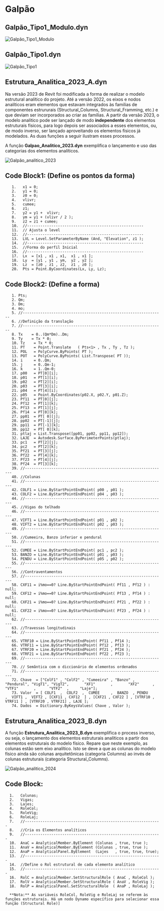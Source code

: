 # Galpão

## Galpão_Tipo1_Modulo.dyn

![Galpão_Tipo1_Modulo](https://github.com/JLMenegotto/AulasBIM/assets/9437020/acbfe248-8fab-4c12-a7f0-f08c25185cbe)

## Galpão_Tipo1.dyn

![Galpão_Tipo1](https://github.com/JLMenegotto/AulasBIM/assets/9437020/f3c9def8-91ff-434a-a64a-5a3d4ffd6a14)

## Estrutura_Analitica_2023_A.dyn

Na versão 2023 de Revit foi modificada a forma de realizar o modelo estrutural analítico do projeto. Até a versão 2022, os eixos e nodos analíticos eram elementos que estavam integrados às familias  de componentes estrururais (Structural_Columns, Structural_Framming, etc.) e que deviam ser incorporados ao criar as famílias. A partir da versão 2023, o modelo analítico pode ser lançado de modo **independente** dos elementos estruturais físicos, para logo depois ser associados a esses elementos, ou, de modo inverso, ser lançado aproveitando os elementos físicos já modelados. As duas funções a seguir ilustram esses processos.  

A função **Galpao_Analitico_2023.dyn** exemplifica o lançamento e uso das categorias dos elementos analíticos.

![Galpão_analitico_2023](https://github.com/JLMenegotto/AulasBIM/assets/9437020/f479b408-6cd8-4a7d-89e5-2ae98294d5d1)  

## Code Block1:  (Define os pontos da forma)
       1.   x1 = 0;
       2.   y1 = 0;
       3.   z0 = 0;
       4.   vlivr;
       5.   cumee;
       6.   z1;
       7.   y2 = y1 +  vlivr;
       8.   ym = y1 + (vlivr / 2 );
       9.   z2 = z1 + cumee;
       10.  //-----------------------------------------------------
       11.  // Ajusta o level
       12.  //-----------------------------------------------------
       13.  LVL = Level.SetParameterByName (And, "Elevation", z1 );
       14.  //-----------------------------------------------------
       15.  //Forma do perfil Inicial
       16.  //-----------------------------------------------------
       17.  Lx  = [x1 , x1 , x1,  x1 , x1 ];
       18.  Ly  = [y1 , y1 , ym,  y2 , y2 ];
       19.  Lz  = [z0 , z1 , z2,  z1 , z0 ];
       20.  Pts = Point.ByCoordinates(Lx, Ly, Lz);
       
## Code Block2:  (Define a forma)
       1. Pts;
       2. Qm;
       3. Dm;
       4. mo;
       5. //----------------------------------------------------------------
       6. //Definição da translação
       7. //----------------------------------------------------------------
       8. Tx    = 0..(Qm*Dm)..Dm;
       9. Ty    = Tx * 0;
       10. Tz    = Tx * 0;
       11. PT    = Point.Translate   ( Pts<1> , Tx , Ty , Tz );
       12. POL   = PolyCurve.ByPoints( PT );
       13. POT   = PolyCurve.ByPoints( List.Transpose( PT ));
       14. i     = 0..Qm;
       15. j     = 0..Qm-1;
       16. k     = 1..Qm-0;
       17. p00   = PT[0][i];
       18. p01   = PT[1][i];
       19. p02   = PT[2][i];
       20. p03   = PT[3][i];
       21. p04   = PT[4][i];
       22. p05   = Point.ByCoordinates(p02.X, p02.Y, p01.Z);
       23. Pf11  = PT[0][j];
       24. Pf12  = PT[1][k];
       25. Pf13  = PT[1][j];
       26. Pf14  = PT[0][k];
       27. pp01  = PT[ 0][j];
       28. pp02  = PT[-1][j];
       29. pp11  = PT[-1][k];
       30. pp12  = PT[ 0][k];
       31. ptlaj = List.Transpose([pp01, pp02, pp11, pp12]);
       32. LAJE  = Autodesk.Surface.ByPerimeterPoints(ptlaj);
       33. pc1   = PT[2][j];
       34. pc2   = PT[2][k];
       35. Pf21  = PT[3][j];
       36. Pf22  = PT[4][k];
       37. Pf23  = PT[4][j];
       38. Pf24  = PT[3][k];
       39. //----------------------------------------------------------------
       40. //Colunas
       41. //----------------------------------------------------------------
       42. COLF1 = Line.ByStartPointEndPoint( p00 , p01 );
       43. COLF2 = Line.ByStartPointEndPoint( p04 , p03 );
       44. //----------------------------------------------------------------
       45. //Vigas do telhado
       46. //----------------------------------------------------------------
       47. VIFT1 = Line.ByStartPointEndPoint( p01 , p02 );
       48. VIFT2 = Line.ByStartPointEndPoint( p02 , p03 );
       49. //----------------------------------------------------------------
       50. //Cumeeira, Banzo inferior e pendural
       51. //----------------------------------------------------------------
       52. CUMEE = Line.ByStartPointEndPoint( pc1 , pc2 );
       53. BANZO = Line.ByStartPointEndPoint( p01 , p03 );
       54. PENDU = Line.ByStartPointEndPoint( p05 , p02 );
       55. //----------------------------------------------------------------
       56. //Contraventamentos
       57. //----------------------------------------------------------------
       58. CXF11 = i%mo==0? Line.ByStartPointEndPoint( Pf11 , Pf12 ) : null;
       59. CXF12 = i%mo==0? Line.ByStartPointEndPoint( Pf13 , Pf14 ) : null;
       60. CXF21 = i%mo==0? Line.ByStartPointEndPoint( Pf21 , Pf22 ) : null;
       61. CXF22 = i%mo==0? Line.ByStartPointEndPoint( Pf23 , Pf24 ) : null;
       62. //----------------------------------------------------------------
       63. //Travessas longitudinais
       64. //----------------------------------------------------------------
       65. VTRF10 = Line.ByStartPointEndPoint( Pf11 , Pf14 );
       66. VTRF11 = Line.ByStartPointEndPoint( Pf12 , Pf13 );
       67. VTRF20 = Line.ByStartPointEndPoint( Pf21 , Pf24 );
       68. VTRF21 = Line.ByStartPointEndPoint( Pf22 , Pf23 );
       69. //----------------------------------------------------------------
       70. // Semântica com o diccionário de elementos ordenados
       71. //----------------------------------------------------------------
       72. Chave  = ["ColF1" , "ColF2" , "Cumeeira" , "Banzo" , "Pendural", "VigT1", "VigT2",       "XF1"       ,       "XF2"      ,       "VTF1"       ,      "VTF2"  ,     "Laje"];
       73. Valor  = [ COLF1  ,  COLF2  ,  CUMEE     ,  BANZO  , PENDU     ,  VIFT1 ,  VIFT2 , [CXF11 , CXF12  ] , [CXF21 , CXF22 ] , [VTRF10 , VTRF11 ] , [VTRF20 , VTRF21] , LAJE ];
       74. Dados  = Dictionary.ByKeysValues( Chave , Valor ); 



## Estrutura_Analitica_2023_B.dyn

A função **Estrutura_Analitica_2023_B.dyn** exemplifica o process inverso, ou seja, o lançamento dos elementos estruturais analíticos a partir dos elementos estruturais do modelo físico. Repare que neste exemplo, as colunas estão sem eixo analítico. Isto se deve a que as colunas do modelo físico ainda são colunas arquitetônicas (categoria Columns) ao invés de colunas estruturais (categoria Structural_Columns). 

![Galpão_analitico_2024](https://github.com/JLMenegotto/AulasBIM/assets/9437020/d8f022d8-0749-46c5-b6a4-aeb42409efeb)

## Code Block:
      1.   Colunas;
      2.   Vigas;
      3.   Lajes;
      4.   RoleCol;
      5.   RoleVig;
      6.   RoleLaj;
      7.   //--------------------------------------------------------------
      8.   //Cria os Elementos analíticos
      9.   //--------------------------------------------------------------
      10.  AnaC = AnalyticalMember.ByElement (Colunas , true, true );
      11.  AnaV = AnalyticalMember.ByElement (Colunas , true, true );
      12.  AnaP = AnalyticalPanel.ByElement  (Lajes   , true, true, true);
      13.  //--------------------------------------------------------------
      14.  //Define o Rol estrutural de cada elemento analítico
      15.  //--------------------------------------------------------------
      16.  RolC = AnalyticalMember.SetStructuralRole ( AnaC , RoleCol );
      17.  RolV = AnalyticalMember.SetStructuralRole ( AnaV , RoleVig );
      18.  RolP = AnalyticalPanel.SetStructuralRole  ( AnaP , RoleLaj );

      **Nota:** As variáveis RoleCol, RoleVig e RoleLaj se referem às funções estruturais. Há um nodo Dynamo específico para selecionar essa função (Structural Role)]
